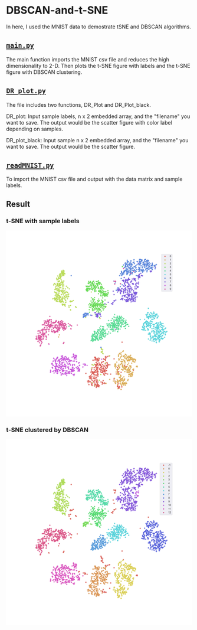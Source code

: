 # DBSCAN-and-t-SNE
In here, I used the MNIST data to demostrate tSNE and DBSCAN algorithms.

## [`main.py`](./main.py)
The main function imports the MNIST csv file and reduces the high dimensionality to 2-D.
Then plots the t-SNE figure with labels and the t-SNE figure with DBSCAN clustering.

## [`DR_plot.py`](./DR_plot.py)
The file includes two functions, DR_Plot and DR_Plot_black. 

DR_plot:
Input sample labels, n x 2 embedded array, and the "filename" you want to save.
The output would be the scatter figure with color label depending on samples.

DR_plot_black:
Input sample n x 2 embedded array, and the "filename" you want to save.
The output would be the scatter figure.

## [`readMNIST.py`](./readMNIST.py)
To import the MNIST csv file and output with the data matrix and sample labels.

## Result
### t-SNE with sample labels
![Image description](https://github.com/NTUEEboy/DBSCAN-and-t-SNE/blob/master/figure/tsne.png)
### t-SNE clustered by DBSCAN
![Image description](https://github.com/NTUEEboy/DBSCAN-and-t-SNE/blob/master/figure/clustering_tsne.png)
